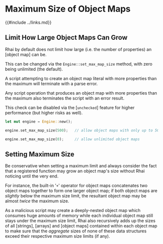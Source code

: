 Maximum Size of Object Maps
==========================

{{#include ../links.md}}

Limit How Large Object Maps Can Grow
-----------------------------------

Rhai by default does not limit how large (i.e. the number of properties) an [object map] can be.

This can be changed via the `Engine::set_max_map_size` method, with zero being unlimited (the default).

A script attempting to create an object map literal with more properties than the maximum will terminate with a parse error.

Any script operation that produces an object map with more properties than the maximum also terminates the script with an error result.

This check can be disabled via the [`unchecked`] feature for higher performance (but higher risks as well).

```rust
let mut engine = Engine::new();

engine.set_max_map_size(500);   // allow object maps with only up to 500 properties

engine.set_max_map_size(0);     // allow unlimited object maps
```


Setting Maximum Size
-------------------

Be conservative when setting a maximum limit and always consider the fact that a registered function may grow
an object map's size without Rhai noticing until the very end.

For instance, the built-in '`+`' operator for object maps concatenates two object maps together to form one larger object map;
if both object maps are _slightly_ below the maximum size limit, the resultant object map may be almost _twice_ the maximum size.

As a malicious script may create a deeply-nested object map which consumes huge amounts of memory while each individual
object map still stays under the maximum size limit, Rhai also recursively adds up the sizes of all [strings], [arrays]
and [object maps] contained within each object map to make sure that the _aggregate_ sizes of none of these data structures
exceed their respective maximum size limits (if any).
